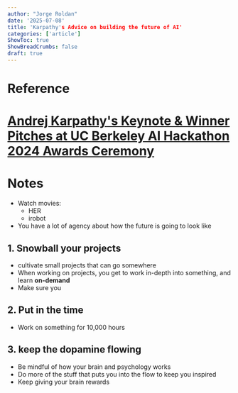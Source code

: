 ```yaml
---
author: "Jorge Roldan"
date: '2025-07-08'
title: 'Karpathy's Advice on building the future of AI'
categories: ['article']
ShowToc: true
ShowBreadCrumbs: false
draft: true
---
```



# Reference 
# [Andrej Karpathy's Keynote & Winner Pitches at UC Berkeley AI Hackathon 2024 Awards Ceremony](https://www.youtube.com/watch?v=tsTeEkzO9xc&t=245s)

# Notes
- Watch movies: 
	- HER
	- irobot
- You have a lot of agency about how the future is going to look like
## 1. Snowball your projects
- cultivate small projects that can go somewhere
- When working on projects, you get to work in-depth into something, and learn **on-demand**
- Make sure you 

## 2. Put in the time
- Work on something for 10,000 hours 

## 3. keep the dopamine flowing
- Be mindful of how your brain and psychology works
- Do more of the stuff that puts you into the flow to keep you inspired
- Keep giving your brain rewards
